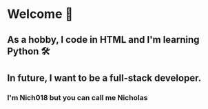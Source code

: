 # Welcome 👋

## As a hobby, I code in **HTML** and I'm learning **Python** 🛠

## In future, I want to be a **full-stack developer**.

### I'm **Nich018** but you can call me **Nicholas**


